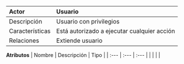 | **Actor**       | **Usuario**                                 |
| :-------------- | :------------------------------------------ |
| Descripción     | Usuario con privilegios                     |
| Características | Está autorizado a ejecutar cualquier acción |
| Relaciones      | Extiende usuario                            |

**Atributos**
| Nombre | Descripción | Tipo |
| :--- | :--- | :--- |
| | | |
